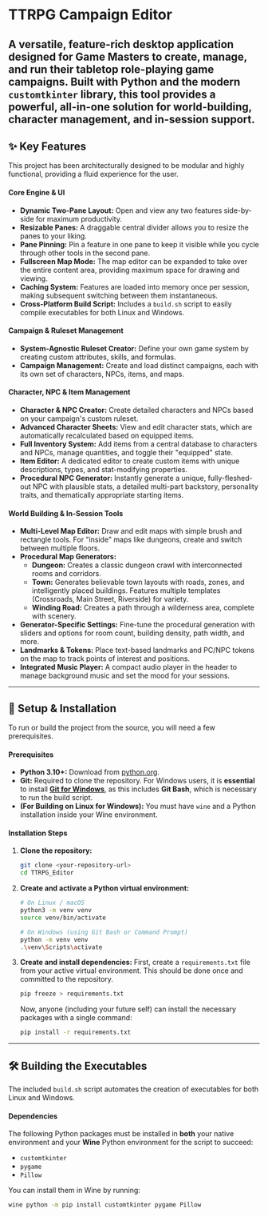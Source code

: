 # TTRPG Campaign Editor

A versatile, feature-rich desktop application designed for Game Masters to create, manage, and run their tabletop role-playing game campaigns. Built with Python and the modern `customtkinter` library, this tool provides a powerful, all-in-one solution for world-building, character management, and in-session support.
---

## ✨ Key Features

This project has been architecturally designed to be modular and highly functional, providing a fluid experience for the user.

#### Core Engine & UI
*   **Dynamic Two-Pane Layout:** Open and view any two features side-by-side for maximum productivity.
*   **Resizable Panes:** A draggable central divider allows you to resize the panes to your liking.
*   **Pane Pinning:** Pin a feature in one pane to keep it visible while you cycle through other tools in the second pane.
*   **Fullscreen Map Mode:** The map editor can be expanded to take over the entire content area, providing maximum space for drawing and viewing.
*   **Caching System:** Features are loaded into memory once per session, making subsequent switching between them instantaneous.
*   **Cross-Platform Build Script:** Includes a `build.sh` script to easily compile executables for both Linux and Windows.

#### Campaign & Ruleset Management
*   **System-Agnostic Ruleset Creator:** Define your own game system by creating custom attributes, skills, and formulas.
*   **Campaign Management:** Create and load distinct campaigns, each with its own set of characters, NPCs, items, and maps.

#### Character, NPC & Item Management
*   **Character & NPC Creator:** Create detailed characters and NPCs based on your campaign's custom ruleset.
*   **Advanced Character Sheets:** View and edit character stats, which are automatically recalculated based on equipped items.
*   **Full Inventory System:** Add items from a central database to characters and NPCs, manage quantities, and toggle their "equipped" state.
*   **Item Editor:** A dedicated editor to create custom items with unique descriptions, types, and stat-modifying properties.
*   **Procedural NPC Generator:** Instantly generate a unique, fully-fleshed-out NPC with plausible stats, a detailed multi-part backstory, personality traits, and thematically appropriate starting items.

#### World Building & In-Session Tools
*   **Multi-Level Map Editor:** Draw and edit maps with simple brush and rectangle tools. For "inside" maps like dungeons, create and switch between multiple floors.
*   **Procedural Map Generators:**
    *   **Dungeon:** Creates a classic dungeon crawl with interconnected rooms and corridors.
    *   **Town:** Generates believable town layouts with roads, zones, and intelligently placed buildings. Features multiple templates (Crossroads, Main Street, Riverside) for variety.
    *   **Winding Road:** Creates a path through a wilderness area, complete with scenery.
*   **Generator-Specific Settings:** Fine-tune the procedural generation with sliders and options for room count, building density, path width, and more.
*   **Landmarks & Tokens:** Place text-based landmarks and PC/NPC tokens on the map to track points of interest and positions.
*   **Integrated Music Player:** A compact audio player in the header to manage background music and set the mood for your sessions.

---

## 🚀 Setup & Installation

To run or build the project from the source, you will need a few prerequisites.

#### Prerequisites
*   **Python 3.10+:** Download from [python.org](https://www.python.org/downloads/).
*   **Git:** Required to clone the repository. For Windows users, it is **essential** to install **[Git for Windows](https://git-scm.com/download/win)**, as this includes **Git Bash**, which is necessary to run the build script.
*   **(For Building on Linux for Windows):** You must have `wine` and a Python installation inside your Wine environment.

#### Installation Steps
1.  **Clone the repository:**
    ```bash
    git clone <your-repository-url>
    cd TTRPG_Editor
    ```

2.  **Create and activate a Python virtual environment:**
    ```bash
    # On Linux / macOS
    python3 -m venv venv
    source venv/bin/activate

    # On Windows (using Git Bash or Command Prompt)
    python -m venv venv
    .\venv\Scripts\activate
    ```

3.  **Create and install dependencies:**
    First, create a `requirements.txt` file from your active virtual environment. This should be done once and committed to the repository.
    ```bash
    pip freeze > requirements.txt
    ```
    Now, anyone (including your future self) can install the necessary packages with a single command:
    ```bash
    pip install -r requirements.txt
    ```

---

## 🛠️ Building the Executables

The included `build.sh` script automates the creation of executables for both Linux and Windows.

#### Dependencies
The following Python packages must be installed in **both** your native environment and your **Wine** Python environment for the script to succeed:
*   `customtkinter`
*   `pygame`
*   `Pillow`

You can install them in Wine by running:
```bash
wine python -m pip install customtkinter pygame Pillow